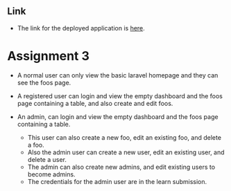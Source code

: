 ## Link
- The link for the deployed application is [here](https://thirdassignment-1492b719011b.herokuapp.com/).

# Assignment 3

- A normal user can only view the basic laravel homepage and they can see the foos page.
- A registered user can login and view the empty dashboard and the foos page containing a table, and also create and edit foos.

- An admin, can login and view the empty dashboard and the foos page containing a table.
  - This user can also create a new foo, edit an existing foo, and delete a foo.
  - Also the admin user can create a new user, edit an existing user, and delete a user.
  - The admin can also create new admins, and edit existing users to become admins.
  - The credentials for the admin user are in the learn submission. 
